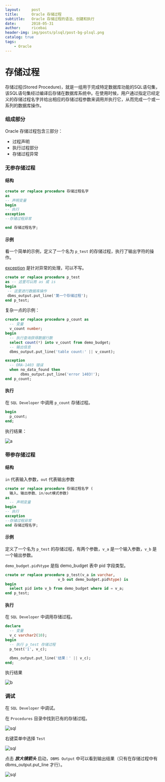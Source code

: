```yaml
---
layout:     post
title:      Oracle 存储过程
subtitle:   Oracle 存储过程的语法、创建和执行
date:       2018-05-31
author:     ricebai
header-img: img/posts/plsql/post-bg-plsql.png
catalog: true
tags:
    - Oracle
---
```


# 存储过程

存储过程(Stored Procedure)，就是一组用于完成特定数据库功能的SQL语句集，该SQL语句集经过编译后存储在数据库系统中。在使用时候，用户通过指定已经定义的存储过程名字并给出相应的存储过程参数来调用并执行它，从而完成一个或一系列的数据库操作。

### 组成部分

Oracle 存储过程包含三部分：

- 过程声明
- 执行过程部分
- 存储过程异常

### 无参存储过程

#### 结构

``` SQL
create or replace procedure 存储过程名字
as  
-- 声明变量
begin
-- 执行  
exception
--存储过程异常

end 存储过程名字;
```

#### 示例

看一个简单的示例，定义了一个名为 `p_test` 的存储过程，执行了输出字符的操作。

[exception](https://ricebai.github.io/2018/05/28/oracle-abnormal/#exception) 是针对异常的处理，可以不写。

``` SQL
create or replace procedure p_test
as -- 这里可以用 as 或 is
begin
 -- 这里进行数据库操作
 dbms_output.put_line('第一个存储过程');
end p_test;
```

复杂一点的示例：

``` SQL
create or replace procedure p_count as
  -- 变量
  v_count number;
begin
  -- 执行查询获得数据行数
  select count(*) into v_count from demo_budget;
  -- 输出信息
  dbms_output.put_line('table count:' || v_count);

exception
  -- ORA-1403 错误
  when no_data_found then
       dbms_output.put_line('error 1403!');
end p_count;
```

#### 执行

在 `SQL Developer` 中调用 `p_count` 存储过程。

``` SQL
begin
  p_count;
end;
```

执行结果：

![a](https://ricebai.github.io/img/posts/oracle-sp/a.jpg)

### 带参存储过程

#### 结构

`in` 代表输入参数，`out` 代表输出参数

``` SQL
create or replace procedure 存储过程名字 (
  输入、输出参数、in/out模式参数)   
as  
  -- 声明变量
begin  
-- 执行  
exception
--存储过程异常
end 存储过程名字;
```

#### 示例

定义了一个名为 `p_test` 的存储过程，有两个参数，`v_a` 是一个输入参数，`v_b` 是一个输出参数。

`demo_budget.pid%type` 是指 demo_budget 表中 pid 字段类型。

``` SQL
create or replace procedure p_test(v_a in varchar,
                        v_b out demo_budget.pid%type) is
begin
  select pid into v_b from demo_budget where id = v_a;
end p_test;
```

#### 执行

在 `SQL Developer` 中调用存储过程。

``` SQL
declare
  -- 变量
  v_c varchar2(10);
begin
  -- 执行 p_test 存储过程
  p_test('1', v_c);

  dbms_output.put_line('结果：' || v_c);
end;
```

执行结果

![b](https://ricebai.github.io/img/posts/oracle-sp/b.jpg)

### 调试

在 `SQL Developer` 中调试。

在 `Procedures` 目录中找到已有的存储过程。

![sql](https://ricebai.github.io/img/posts/oracle-sp/sql_d.jpg)

右键菜单中选择 `Test`

![sql](https://ricebai.github.io/img/posts/oracle-sp/sql_t.jpg)

点击 ***放大镜箭头*** 启动，`DBMS Output` 中可以看到输出结果（只有在存储过程中有 dbms_output.put_line 才行）。

![sql](https://ricebai.github.io/img/posts/oracle-sp/sql_b.jpg)
